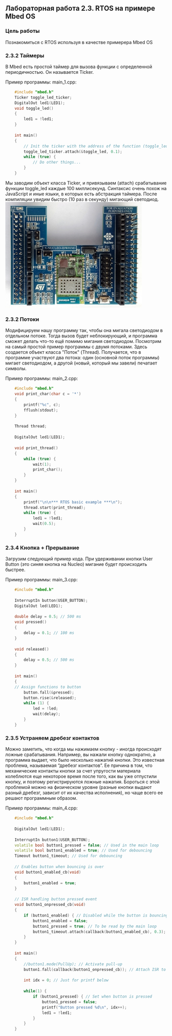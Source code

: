 ## Лабораторная работа 2.3. RTOS на примере Mbed OS
### Цель работы
Познакомиться с RTOS используя в качестве примерера Mbed OS

### 2.3.2 Таймеры
В Mbed есть простой таймер для вызова функции с определенной периодичностью. Он называется Ticker.

Пример программы:
main_1.cpp:
```C++
    #include "mbed.h"
	Ticker toggle_led_ticker;
	DigitalOut led1(LED1);
	void toggle_led()
	{
		led1 = !led1;
	}

	int main()
	{
		// Init the ticker with the address of the function (toggle_led) to be           attached and the interval (100 ms)
		toggle_led_ticker.attach(&toggle_led, 0.1);
		while (true) {
			// Do other things...
		}
	}
```
Мы заводим объект класса Ticker, и привязываем (attach) срабатывание функции toggle_led каждые 100 миллисекунд. Синтаксис очень похож на JavaScript и иные языки, в которых есть абстракция таймера. 
После компиляции увидим быстро (10 раз в секунду) мигающий светодиод.
![](img/1.jpg)
### 2.3.2 Потоки
Модифицируем нашу программу так, чтобы она мигала светодиодом в отдельном потоке. Тогда вызов будет неблокирующий, и программа сможет делать что-то ещё помимо мигания светодиодом.
Посмотрим на самый простой пример программы с двумя потоками. Здесь создается объект класса "Поток" (Thread). Получается, что в программе участвуют два потока: один (основной поток программы) мигает светодиодом, а другой (новый, который мы завели) печатает символы.

Пример программы:
main_2.cpp:
```C++
    #include "mbed.h"
	void print_char(char c = '*')
	{
		printf("%c", c);
		fflush(stdout);
	}

	Thread thread;

	DigitalOut led1(LED1);

	void print_thread()
	{
		while (true) {
			wait(1);
			print_char();
		}
	}

	int main()
	{
		printf("\n\n*** RTOS basic example ***\n");
		thread.start(print_thread);
		while (true) {
			led1 = !led1;
			wait(0.5);
		}
	}
```
### 2.3.4 Кнопка + Прерывание
Загрузим следующий пример кода. При удерживании кнопки User Button (это синяя кнопка на Nucleo) мигание будет происходить быстрее.

Пример программы:
main_3.cpp:
```C++
	#include "mbed.h"

	InterruptIn button(USER_BUTTON);
	DigitalOut led(LED1);

	double delay = 0.5; // 500 ms
	void pressed()
	{
		delay = 0.1; // 100 ms
	}

	void released()
	{
		delay = 0.5; // 500 ms
	}

	int main()
	{
	// Assign functions to button
		button.fall(&pressed);
		button.rise(&released);
		while (1) {
			led = !led;
			wait(delay);
		}
	}
```
### 2.3.5 Устраняем дребезг контактов
Можно заметить, что когда мы нажимаем кнопку - иногда происходят ложные срабатывания. Например, вы нажали кнопку однократно, а программа выдает, что было несколько нажатий кнопки. Это известная проблема, называемая “дребезг контактов”. Ее причина в том, что механические контакты кнопки за счет упругости материала колеблются еще некоторое время после того, как вы уже отпустили кнопку, и поэтому регистрируются ложные нажатия. Бороться с этой проблемой можно на физическом уровне (разные кнопки выдают разный дребезг, зависит от их качества исполнения), но чаще всего ее решают программным образом.

Пример программы:
main_4.cpp:
```C++
	#include "mbed.h"

	DigitalOut led1(LED1);

	InterruptIn button1(USER_BUTTON);
	volatile bool button1_pressed = false; // Used in the main loop
	volatile bool button1_enabled = true; // Used for debouncing
	Timeout button1_timeout; // Used for debouncing

	// Enables button when bouncing is over
	void button1_enabled_cb(void)
	{
		button1_enabled = true;
	}

	// ISR handling button pressed event
	void button1_onpressed_cb(void)
	{
		if (button1_enabled) { // Disabled while the button is bouncing
			button1_enabled = false;
			button1_pressed = true; // To be read by the main loop
			button1_timeout.attach(callback(button1_enabled_cb), 0.3); // Debounce time 300 ms
		}
	}

	int main()
	{
		//button1.mode(PullUp); // Activate pull-up
		button1.fall(callback(button1_onpressed_cb)); // Attach ISR to handle button press event

		int idx = 0; // Just for printf below

		while(1) {
			if (button1_pressed) { // Set when button is pressed
				button1_pressed = false;
				printf("Button pressed %d\n", idx++);
				led1 = !led1;
			}
		}
	}
```